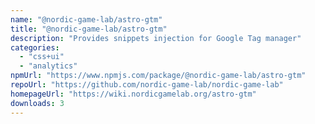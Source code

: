 ```yaml
---
name: "@nordic-game-lab/astro-gtm"
title: "@nordic-game-lab/astro-gtm"
description: "Provides snippets injection for Google Tag manager"
categories:
  - "css+ui"
  - "analytics"
npmUrl: "https://www.npmjs.com/package/@nordic-game-lab/astro-gtm"
repoUrl: "https://github.com/nordic-game-lab/nordic-game-lab"
homepageUrl: "https://wiki.nordicgamelab.org/astro-gtm"
downloads: 3
---
```

